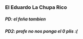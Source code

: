 ### El Eduardo La Chupa Rico
##### PD: el feña tambien





##### PD2: profe no nos ponga el 0 plis :(